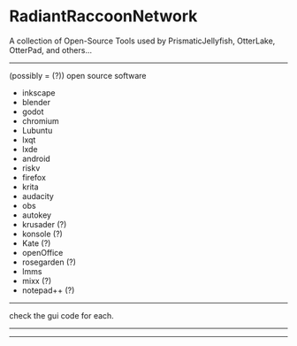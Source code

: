 # RadiantRaccoonNetwork
A collection of Open-Source Tools used by PrismaticJellyfish, OtterLake, OtterPad, and others...
***
(possibly = (?)) open source software 
- inkscape
- blender
- godot
- chromium
- Lubuntu
- lxqt
- lxde
- android
- riskv
- firefox
- krita
- audacity
- obs
- autokey
- krusader (?)
- konsole (?)
- Kate (?)
- openOffice
- rosegarden (?)
- lmms
- mixx (?)
- notepad++ (?)
*** 
check the gui code for each.
***



***
